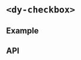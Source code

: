 # `<dy-checkbox>`

## Example

<gbp-example
  name="dy-checkbox"
  props='{"@change": "(evt) => evt.target.checked = evt.detail"}'
  html="Checkbox Label"
  src="https://jspm.dev/duoyun-ui/elements/checkbox"></gbp-example>

## API

<gbp-api src="/src/elements/checkbox.ts"></gbp-api>
